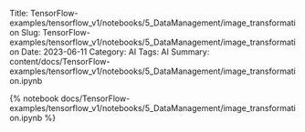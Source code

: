 Title: TensorFlow-examples/tensorflow_v1/notebooks/5_DataManagement/image_transformation
Slug: TensorFlow-examples/tensorflow_v1/notebooks/5_DataManagement/image_transformation
Date: 2023-06-11
Category: AI
Tags: AI
Summary: content/docs/TensorFlow-examples/tensorflow_v1/notebooks/5_DataManagement/image_transformation.ipynb

{% notebook docs/TensorFlow-examples/tensorflow_v1/notebooks/5_DataManagement/image_transformation.ipynb %}